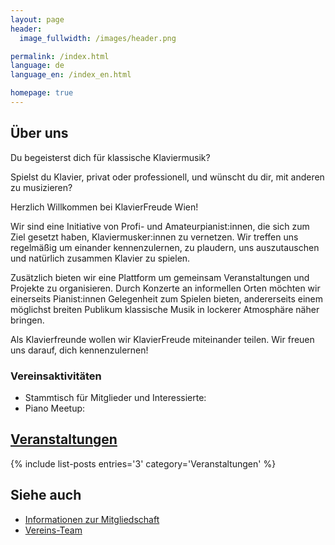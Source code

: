 ```yaml
---
layout: page
header:
  image_fullwidth: /images/header.png

permalink: /index.html
language: de
language_en: /index_en.html

homepage: true
---
```


<script type="text/javascript">
  const getLanguage = () => navigator.userLanguage || (navigator.languages && navigator.languages.length && navigator.languages[0]) || navigator.language || navigator.browserLanguage || navigator.systemLanguage || 'en';
  if (getLanguage !== "de") 
    window.location.href = "/index_en.html"
</script> 

## Über uns

Du begeisterst dich für klassische Klaviermusik?

Spielst du Klavier, privat oder professionell, und wünscht du dir, mit anderen zu musizieren?
 
Herzlich Willkommen bei KlavierFreude Wien!
 
Wir sind eine Initiative von Profi- und Amateurpianist:innen, die sich zum Ziel gesetzt haben, Klaviermusker:innen zu vernetzen. Wir treffen uns regelmäßig um einander kennenzulernen, zu plaudern, uns auszutauschen und natürlich zusammen Klavier zu spielen.

Zusätzlich bieten wir eine Plattform um gemeinsam Veranstaltungen und Projekte zu organisieren. Durch Konzerte an informellen Orten möchten wir einerseits Pianist:innen Gelegenheit zum Spielen bieten, andererseits einem möglichst breiten Publikum klassische Musik in lockerer Atmosphäre näher bringen.
 
Als Klavierfreunde wollen wir KlavierFreude miteinander teilen. Wir freuen uns darauf, dich kennenzulernen!


### Vereinsaktivitäten

- Stammtisch für Mitglieder und Interessierte: 
- Piano Meetup: 


## <a href="/veranstaltungen/">Veranstaltungen</a> <a name="Veranstaltungen"/>

{% include list-posts entries='3' category='Veranstaltungen' %}


## Siehe auch

* [Informationen zur Mitgliedschaft](/mitgliedschaft)
* [Vereins-Team](/team/)

